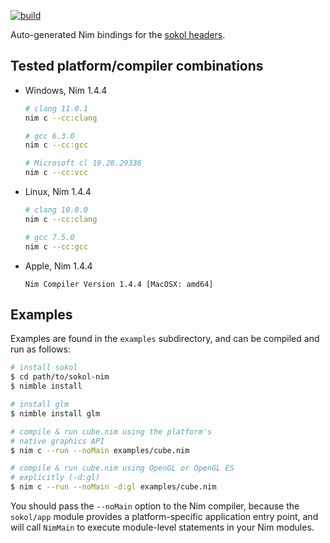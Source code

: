 [![build](https://github.com/floooh/sokol-nim/actions/workflows/main.yml/badge.svg)](https://github.com/floooh/sokol-nim/actions/workflows/main.yml)

Auto-generated Nim bindings for the [sokol headers](https://github.com/floooh/sokol).

## Tested platform/compiler combinations

* Windows, Nim 1.4.4
  ```sh
  # clang 11.0.1
  nim c --cc:clang

  # gcc 6.3.0
  nim c --cc:gcc

  # Microsoft cl 19.28.29336
  nim c --cc:vcc
  ```
* Linux, Nim 1.4.4
  ```sh
  # clang 10.0.0
  nim c --cc:clang

  # gcc 7.5.0
  nim c --cc:gcc
  ```

* Apple, Nim 1.4.4
  ```
  Nim Compiler Version 1.4.4 [MacOSX: amd64]
  ```

## Examples

Examples are found in the `examples` subdirectory, and can be compiled and run as follows:

```sh
# install sokol
$ cd path/to/sokol-nim
$ nimble install

# install glm
$ nimble install glm

# compile & run cube.nim using the platform's
# native graphics API
$ nim c --run --noMain examples/cube.nim

# compile & run cube.nim using OpenGL or OpenGL ES
# explicitly (-d:gl)
$ nim c --run --noMain -d:gl examples/cube.nim
```

You should pass the `--noMain` option to the Nim compiler, because the
`sokol/app` module provides a platform-specific application entry point,
and will call `NimMain` to execute module-level statements in your Nim modules.
